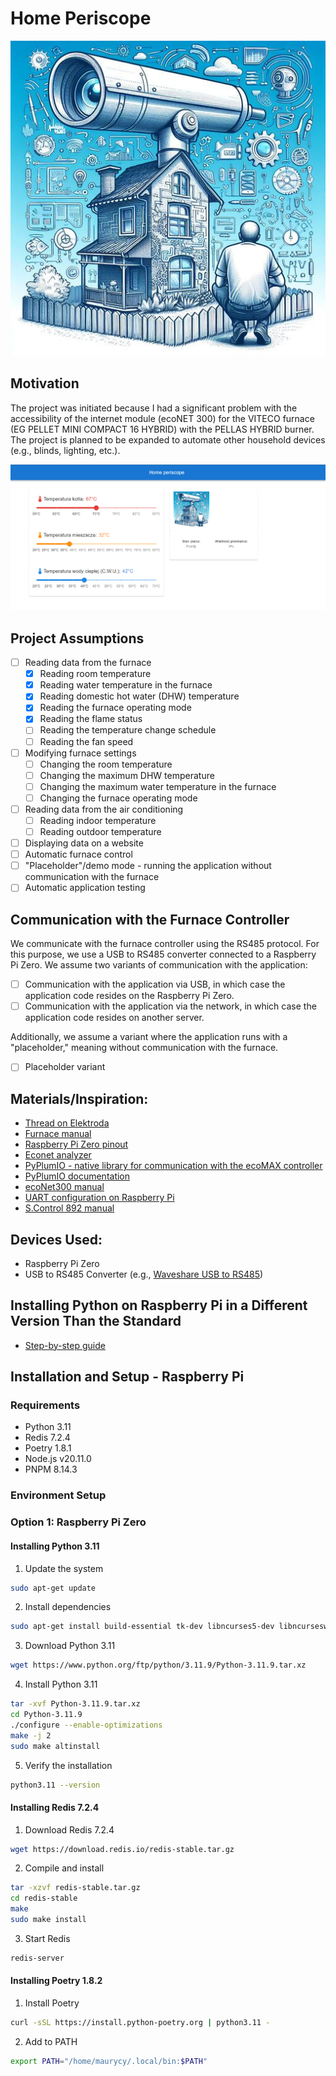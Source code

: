 # Home Periscope

![image](img/home-periscope.png)

## Motivation

The project was initiated because I had a significant problem with the accessibility of the internet module (ecoNET 300) for the VITECO furnace (EG PELLET MINI COMPACT 16 HYBRID) with the PELLAS HYBRID burner. The project is planned to be expanded to automate other household devices (e.g., blinds, lighting, etc.).

![image](img/preview.png)

## Project Assumptions

- [ ] Reading data from the furnace
  - [x] Reading room temperature
  - [x] Reading water temperature in the furnace
  - [x] Reading domestic hot water (DHW) temperature
  - [x] Reading the furnace operating mode
  - [x] Reading the flame status
  - [ ] Reading the temperature change schedule
  - [ ] Reading the fan speed
- [ ] Modifying furnace settings
  - [ ] Changing the room temperature
  - [ ] Changing the maximum DHW temperature
  - [ ] Changing the maximum water temperature in the furnace
  - [ ] Changing the furnace operating mode
- [ ] Reading data from the air conditioning
  - [ ] Reading indoor temperature
  - [ ] Reading outdoor temperature
- [ ] Displaying data on a website
- [ ] Automatic furnace control
- [ ] "Placeholder"/demo mode - running the application without communication with the furnace
- [ ] Automatic application testing

## Communication with the Furnace Controller

We communicate with the furnace controller using the RS485 protocol. For this purpose, we use a USB to RS485 converter connected to a Raspberry Pi Zero. We assume two variants of communication with the application:
- [ ] Communication with the application via USB, in which case the application code resides on the Raspberry Pi Zero.
- [ ] Communication with the application via the network, in which case the application code resides on another server.

Additionally, we assume a variant where the application runs with a "placeholder," meaning without communication with the furnace.

- [ ] Placeholder variant

## Materials/Inspiration:

- [Thread on Elektroda](https://www.elektroda.pl/rtvforum/topic3346727.html)
- [Furnace manual](https://www.viteco.pl/pliki/produkty/eg-pellet-mini-compact-16-hybrid/instrukcja-obsugi-eg-pellet-mini-compact-16-hybrid.pdf)
- [Raspberry Pi Zero pinout](https://pinout.xyz/pinout/serial_pi_zero)
- [Econet analyzer](https://github.com/twkrol/econetanalyze)
- [PyPlumIO - native library for communication with the ecoMAX controller](https://github.com/denpamusic/PyPlumIO)
- [PyPlumIO documentation](https://pyplumio.denpa.pro/)
- [ecoNet300 manual](https://thermostahl.ro/wp-content/uploads/2020/08/ecoNET300_DTR_1.0_ENG.pdf)
- [UART configuration on Raspberry Pi](https://www.abelectronics.co.uk/kb/article/1035/serial-port-setup-in-raspberry-pi-os)
- [S.Control 892 manual](https://galmet.com.pl/uploads/productfiles/instrukcja-pellasx-scontrol-892-20042017.pdf)

## Devices Used:

- Raspberry Pi Zero
- USB to RS485 Converter (e.g., [Waveshare USB to RS485](https://www.waveshare.com/usb-to-rs485-b.htm))

## Installing Python on Raspberry Pi in a Different Version Than the Standard

- [Step-by-step guide](https://www.enablegeek.com/tutorial/install-python-on-a-raspberry-pi-step-by-step-guide/)

## Installation and Setup - Raspberry Pi

### Requirements

- Python 3.11
- Redis 7.2.4
- Poetry 1.8.1
- Node.js v20.11.0
- PNPM 8.14.3

### Environment Setup

### Option 1: Raspberry Pi Zero

#### Installing Python 3.11

1. Update the system
```bash
sudo apt-get update
```

2. Install dependencies
```bash
sudo apt-get install build-essential tk-dev libncurses5-dev libncursesw5-dev libreadline6-dev libdb5.3-dev libgdbm-dev libsqlite3-dev libssl-dev libbz2-dev libexpat1-dev liblzma-dev zlib1g-dev libffi-dev
```

3. Download Python 3.11
```bash
wget https://www.python.org/ftp/python/3.11.9/Python-3.11.9.tar.xz
```

4. Install Python 3.11
```bash
tar -xvf Python-3.11.9.tar.xz
cd Python-3.11.9
./configure --enable-optimizations
make -j 2
sudo make altinstall
```

5. Verify the installation
```bash
python3.11 --version
```

#### Installing Redis 7.2.4

1. Download Redis 7.2.4
```bash
wget https://download.redis.io/redis-stable.tar.gz
```

2. Compile and install
```bash
tar -xzvf redis-stable.tar.gz
cd redis-stable
make
sudo make install
```

3. Start Redis
```bash
redis-server
```

#### Installing Poetry 1.8.2

1. Install Poetry
```bash
curl -sSL https://install.python-poetry.org | python3.11 -
```

2. Add to PATH
```bash
export PATH="/home/maurycy/.local/bin:$PATH"
```